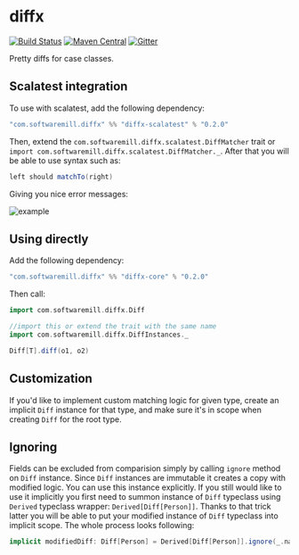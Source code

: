 # diffx 
[![Build Status](https://travis-ci.org/softwaremill/diffx.svg?branch=master)](https://travis-ci.org/softwaremill/diffx)
[![Maven Central](https://maven-badges.herokuapp.com/maven-central/com.softwaremill.diffx/diffx-core_2.13/badge.svg)](https://search.maven.org/search?q=g:com.softwaremill.diffx)
[![Gitter](https://badges.gitter.im/softwaremill/diffx.svg)](https://gitter.im/softwaremill/diffx?utm_source=badge&utm_medium=badge&utm_campaign=pr-badge)

Pretty diffs for case classes. 

## Scalatest integration

To use with scalatest, add the following dependency:

```scala
"com.softwaremill.diffx" %% "diffx-scalatest" % "0.2.0"
```

Then, extend the `com.softwaremill.diffx.scalatest.DiffMatcher` trait or `import com.softwaremill.diffx.scalatest.DiffMatcher._`.
After that you will be able to use syntax such as:

```scala
left should matchTo(right)
```

Giving you nice error messages:

![example](https://github.com/softwaremill/diff-x/blob/master/example.png?raw=true)

## Using directly

Add the following dependency:

```scala
"com.softwaremill.diffx" %% "diffx-core" % "0.2.0"
```

Then call:

```scala
import com.softwaremill.diffx.Diff

//import this or extend the trait with the same name
import com.softwaremill.diffx.DiffInstances._

Diff[T].diff(o1, o2)
```

## Customization

If you'd like to implement custom matching logic for given type, create an implicit `Diff` instance for that 
type, and make sure it's in scope when creating `Diff` for the root type.


## Ignoring

Fields can be excluded from comparision simply by calling `ignore` method on `Diff` instance.
Since `Diff` instances are immutable it creates a copy with modified logic. You can use this instance 
explicitly. If you still would like to use it implicitly you first need to summon instance of `Diff` typeclass using
`Derived` typeclass wrapper: `Derived[Diff[Person]]`. Thanks to that trick latter you will be able to put your modified
instance of `Diff` typeclass into implicit scope. The whole process looks following:
```scala
implicit modifiedDiff: Diff[Person] = Derived[Diff[Person]].ignore(_.name)
``` 

